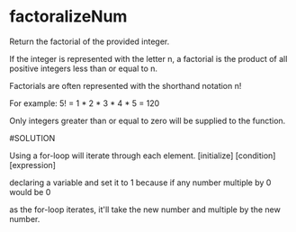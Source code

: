 # factoralizeNum
Return the factorial of the provided integer.

If the integer is represented with the letter n, a factorial is the product of all positive integers less than or equal to n.

Factorials are often represented with the shorthand notation n!

For example: 5! = 1 * 2 * 3 * 4 * 5 = 120

Only integers greater than or equal to zero will be supplied to the function.


#SOLUTION

Using a for-loop will iterate through each element.
[initialize] [condition] [expression]

declaring a variable and set it to 1 because if any number multiple by 0 would be 0

as the for-loop iterates, it'll take the new number and multiple by the new number.
